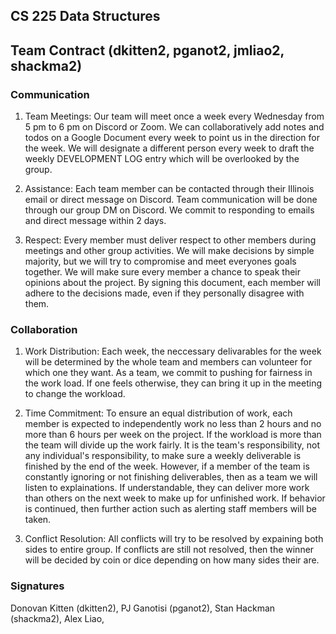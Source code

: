 ## CS 225 Data Structures

## Team Contract (dkitten2, pganot2, jmliao2, shackma2)

### Communication
1. Team Meetings: Our team will meet once a week every Wednesday from 5 pm to 6 pm on Discord or Zoom.
We can collaboratively add notes and todos on a Google Document every week to 
point us in the direction for the week. We will designate a different person every week to
draft the weekly DEVELOPMENT LOG entry which will be overlooked by the group. 

2. Assistance: Each team member can be contacted through their Illinois email or
direct message on Discord. Team communication will be done through our group DM
on Discord. We commit to responding to emails and direct message within 2 days. 

3. Respect: Every member must deliver respect to other members during meetings and
other group activities. We will make decisions by simple majority, but we will try
to compromise and meet everyones goals together. We will make sure every member
a chance to speak their opinions about the project. By signing this document, each
member will adhere to the decisions made, even if they personally disagree with them.

### Collaboration
1. Work Distribution: Each week, the neccessary delivarables for the week will be
determined by the whole team and members can volunteer for which one they want. 
As a team, we commit to pushing for fairness in the work load. If one feels otherwise,
they can bring it up in the meeting to change the workload. 

2. Time Commitment: To ensure an equal distribution of work, each member is expected to
independently work no less than 2 hours and no more than 6 hours per week on the project.
If the workload is more than the team will divide up the work fairly. It is the team's 
responsibility, not any individual's responsibility, to make sure a weekly deliverable
is finished by the end of the week. 
However, if a member of the team is constantly ignoring or not finishing deliverables, 
then as a team we will listen to explainations. If understandable, they can deliver more 
work than others on the next week to make up for unfinished work. If behavior is continued,
then further action such as alerting staff members will be taken.

3. Conflict Resolution: All conflicts will try to be resolved by expaining both sides 
to entire group. If conflicts are still not resolved, then the winner will be decided
by coin or dice depending on how many sides their are.

### Signatures
Donovan Kitten (dkitten2), 
PJ Ganotisi (pganot2),
Stan Hackman (shackma2),
Alex Liao,